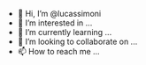 - 👋 Hi, I’m @lucassimoni
- 👀 I’m interested in ...
- 🌱 I’m currently learning ...
- 💞️ I’m looking to collaborate on ...
- 📫 How to reach me ...

<!---
lucassimoni/lucassimoni is a ✨ special ✨ repository because its `README.md` (this file) appears on your GitHub profile.
You can click the Preview link to take a look at your changes.
--->
